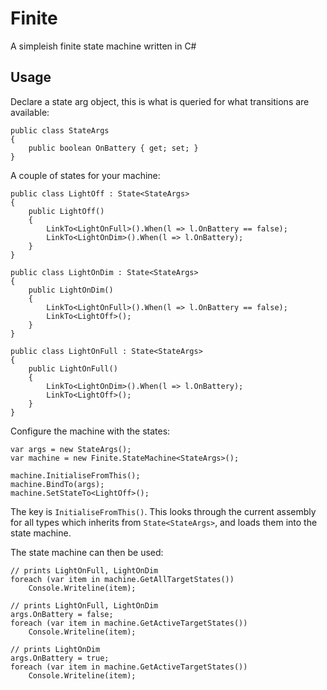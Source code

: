 Finite 
======

A simpleish finite state machine written in C#

Usage
-----

Declare a state arg object, this is what is queried for what transitions are available:

	public class StateArgs
	{
		public boolean OnBattery { get; set; }
	}

A couple of states for your machine:

	public class LightOff : State<StateArgs>
	{
		public LightOff()
		{
			LinkTo<LightOnFull>().When(l => l.OnBattery == false);
			LinkTo<LightOnDim>().When(l => l.OnBattery);
		}
	}

	public class LightOnDim : State<StateArgs>
	{
		public LightOnDim()
		{
			LinkTo<LightOnFull>().When(l => l.OnBattery == false);
			LinkTo<LightOff>();
		}
	}

	public class LightOnFull : State<StateArgs>
	{
		public LightOnFull()
		{
			LinkTo<LightOnDim>().When(l => l.OnBattery);
			LinkTo<LightOff>();
		}
	}

Configure the machine with the states:

	var args = new StateArgs();
	var machine = new Finite.StateMachine<StateArgs>();

	machine.InitialiseFromThis();
	machine.BindTo(args);
	machine.SetStateTo<LightOff>();

The key is `InitialiseFromThis()`.  This looks through the current assembly for all types which inherits from `State<StateArgs>`, and loads them into the state machine.

The state machine can then be used:
	
	// prints LightOnFull, LightOnDim
	foreach (var item in machine.GetAllTargetStates())
		Console.Writeline(item);

	// prints LightOnFull, LightOnDim
	args.OnBattery = false;
	foreach (var item in machine.GetActiveTargetStates())
		Console.Writeline(item);

	// prints LightOnDim
	args.OnBattery = true;
	foreach (var item in machine.GetActiveTargetStates())
		Console.Writeline(item);

